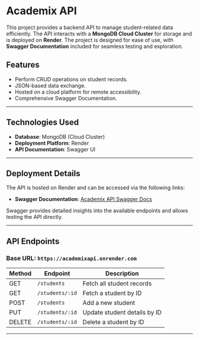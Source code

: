 # Academix API

This project provides a backend API to manage student-related data efficiently. The API interacts with a **MongoDB Cloud Cluster** for storage and is deployed on **Render**. The project is designed for ease of use, with **Swagger Documentation** included for seamless testing and exploration.

## Features
- Perform CRUD operations on student records.
- JSON-based data exchange.
- Hosted on a cloud platform for remote accessibility.
- Comprehensive Swagger Documentation.

---

## Technologies Used
- **Database**: MongoDB (Cloud Cluster)
- **Deployment Platform**: Render
- **API Documentation**: Swagger UI

---

## Deployment Details

The API is hosted on Render and can be accessed via the following links:

- **Swagger Documentation**: [Academix API Swagger Docs](https://academixapi.onrender.com/docs)

Swagger provides detailed insights into the available endpoints and allows testing the API directly.

---

## API Endpoints

### Base URL: `https://academixapi.onrender.com`

| Method | Endpoint        | Description                   |
|--------|-----------------|-------------------------------|
| GET    | `/students`     | Fetch all student records     |
| GET    | `/students/:id` | Fetch a student by ID         |
| POST   | `/students`     | Add a new student             |
| PUT    | `/students/:id` | Update student details by ID  |
| DELETE | `/students/:id` | Delete a student by ID        |

---
